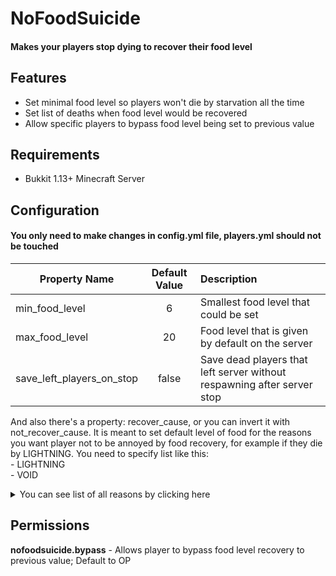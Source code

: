 # NoFoodSuicide
#### Makes your players stop dying to recover their food level
## Features
- Set minimal food level so players won't die by starvation all the time
- Set list of deaths when food level would be recovered
- Allow specific players to bypass food level being set to previous value
## Requirements
- Bukkit 1.13+ Minecraft Server
## Configuration
#### You only need to make changes in **config.yml** file, players.yml should not be touched
| Property Name             |    Default Value    | Description                                                              |
|---------------------------|:-------------------:|:-------------------------------------------------------------------------|
| min_food_level            |          6          | Smallest food level that could be set                                    |
| max_food_level            |         20          | Food level that is given by default on the server                        |
| save_left_players_on_stop |        false        | Save dead players that left server without respawning after server stop  |

And also there's a property: recover_cause, or you can invert it with not_recover_cause.
It is meant to set default level of food for the reasons you want player not to be annoyed by food recovery,
for example if they die by LIGHTNING. You need to specify list like this:<br>
\- LIGHTNING<br>
\- VOID<br>
<details>
<summary>You can see list of all reasons by clicking here</summary>

| Name                | Description                                                                                             |
|---------------------|---------------------------------------------------------------------------------------------------------|
| BLOCK_EXPLOSION     | Damage caused by being in the area when a block explodes                                                |
| CONTACT             | Damage caused when an entity contacts a block such as a Cactus, Dripstone (Stalagmite) or Berry Bush    |
| CRAMMING            | Damage caused when an entity is colliding with too many entities due to the maxEntityCramming game rule |
| CUSTOM              | Custom damage                                                                                           |
| DRAGON_BREATH       | Damage caused by a dragon breathing fire                                                                |
| DROWNING            | Damage caused by running out of air while in water                                                      |
| DRYOUT              | Damage caused when an entity that should be in water is not                                             |
| ENTITY_ATTACK       | Damage caused when an entity attacks another entity                                                     |
| ENTITY_EXPLOSION    | Damage caused by being in the area when an entity, such as a Creeper, explodes                          |
| ENTITY_SWEEP_ATTACK | Damage caused when an entity attacks another entity in a sweep attack                                   |
| FALL                | Damage caused when an entity falls a distance greater than 3 blocks                                     |
| FALLING_BLOCK       | Damage caused by being hit by a falling block which deals damage                                        |
| FIRE                | Damage caused by direct exposure to fire                                                                |
| FIRE_TICK           | Damage caused due to burns caused by fire                                                               |
| FLY_INTO_WALL       | Damage caused when an entity runs into a wall                                                           |
| FREEZE              | Damage caused from freezing                                                                             |
| HOT_FLOOR           | Damage caused when an entity steps on Material MAGMA_BLOCK                                              |
| LAVA                | Damage caused by direct exposure to lava                                                                |
| LIGHTNING           | Damage caused by being struck by lightning                                                              |
| MAGIC               | Damage caused by being hit by a damage potion or spell                                                  |
| MELTING             | Damage caused due to a snowman melting                                                                  |
| POISON              | Damage caused due to an ongoing poison effect                                                           |
| PROJECTILE          | Damage caused when attacked by a projectile                                                             |
| SONIC_BOOM          | Damage caused by the Sonic Boom attack from Warden                                                      |
| STARVATION          | Damage caused by starving due to having an empty hunger bar                                             |
| SUFFOCATION         | Damage caused by being put in a block                                                                   |
| SUICIDE             | Damage caused by committing suicide                                                                     |
| THORNS              | Damage caused in retaliation to another attack by the Thorns enchantment                                |
| VOID                | Damage caused by falling into the void                                                                  |
| WITHER              | Damage caused by Wither potion effect                                                                   |
</details>

## Permissions
**nofoodsuicide.bypass** - Allows player to bypass food level recovery to previous value; Default to OP